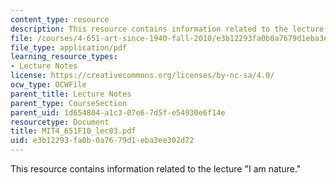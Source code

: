 ```yaml
---
content_type: resource
description: This resource contains information related to the lecture "I am nature."
file: /courses/4-651-art-since-1940-fall-2010/e3b12293fa0b0a7679d1eba3ee302d72_MIT4_651F10_lec03.pdf
file_type: application/pdf
learning_resource_types:
- Lecture Notes
license: https://creativecommons.org/licenses/by-nc-sa/4.0/
ocw_type: OCWFile
parent_title: Lecture Notes
parent_type: CourseSection
parent_uid: 1d654804-a1c3-07e6-7d5f-e54930e6f14e
resourcetype: Document
title: MIT4_651F10_lec03.pdf
uid: e3b12293-fa0b-0a76-79d1-eba3ee302d72
---
```

This resource contains information related to the lecture "I am nature."